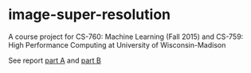 # image-super-resolution

A course project for CS-760: Machine Learning (Fall 2015) and CS-759: High Performance Computing at University of Wisconsin-Madison

See report [part A](http://pages.cs.wisc.edu/~kma/downloads/image-superres-1.pdf) and [part B](http://pages.cs.wisc.edu/~kma/downloads/image-superres-2.pdf)
